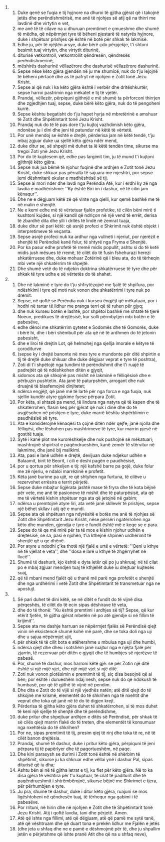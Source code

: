 <ol>
  <li>
    <ol>
      <li>Duke qenë se fuqia e tij hyjnore na dhuroi të gjitha gjërat që i takojnë jetës dhe perëndishmërisë, me anë të njohjes së atij që na thirri me lavdinë dhe virtytin e vet,</li>
      <li>me anë të të cilave na u dhuruan premtimet e çmueshme dhe shumë të mëdha, që nëpërmjet tyre të bëheni pjestarë të natyrës hyjnore, duke i shpëtuar prishjes që është në botë për shkak të lakmisë.</li>
      <li>Edhe ju, për të njëjtën arsye, duke bërë çdo përpjekje, t'i shtoni besimit tuaj virtytin, dhe virtytit diturinë,</li>
      <li>diturisë vetkontroll, vetkontrollit qëndresën, qëndresës perëndishmerinë,</li>
      <li>mëshirës dashurinë vëllazërore dhe dashurisë vëllazërore dashurinë.</li>
      <li>Sepse nëse këto gjëra gjendën në ju me shumicë, nuk do t'ju lejojnë të bëheni përtacë dhe as të pafryt në njohjen e Zotit tonë Jezu Krisht.</li>
      <li>Sepse ai që nuk i ka këto gjëra është i verbër dhe dritëshkurtër, sepse harroi pastrimin nga mëkatet e tij të vjetër.</li>
      <li>Prandaj, vëllezër, përpiquni gjithnjë e më shumë ta përforconi thirrjen dhe zgjedhjen tuaj, sepse, duke bërë këto gjëra, nuk do të pengoheni kurrë.</li>
      <li>Sepse kështu begatisht do t'ju hapet hyrja në mbretërinë e amshuar të Zotit dhe Shpëtimtarit tonë Jezu Krisht.</li>
      <li>Prandaj nuk do të lë pas dore t'ju kujtoj vazhdimish këto gjëra, ndonëse ju i dini dhe jeni të patundur në këtë të vërtetë.</li>
      <li>Por unë mendoj se është e drejtë, përderisa jam në këtë tendë, t'ju mbaj zgjuar duke ua sjellë këto gjëra ndër mend,</li>
      <li>duke ditur se, së shpejti më duhet ta lë këtë tendën time, sikurse ma tregoi Zoti ynë Jezu Krisht.</li>
      <li>Por do të kujdesem që, edhe pas largimit tim, ju të mund t'i kujtoni gjithnjë këto gjëra.</li>
      <li>Sepse nuk jua bëmë të njohur fuqinë dhe ardhjen e Zotit tonë Jezu Krisht, duke shkuar pas përralla të sajuara me mjeshtri, por sepse jemi dëshmitarë okular e madhështisë së tij.</li>
      <li>Sepse ai mori nder dhe lavdi nga Perëndia Atë, kur i erdhi ky zë nga lavdia e madhërishme: ''Ky është Biri im i dashur, në të cilin jam kënaqur''.</li>
      <li>Dhe ne e dëgjuam këtë zë që vinte nga qielli, kur qemë bashkë me të në malin e shenjtë.</li>
      <li>Ne e kemi edhe më të vërtetuar fjalën profetike, të cilën bëni mirë ti kushtoni kujdes, si një kandil që ndriçon në një vend të errët, derisa të zbardhë dita dhe ylli i dritës të lindë në zemrat tuaja,</li>
      <li>duke ditur së pari këtë: që asnjë profeci e Shkrimit nuk është objekt i interpretimeve të veçanta.</li>
      <li>Sepse asnjë profeci nuk ka ardhur nga vullneti i njeriut, por njerëzit e shenjtë të Perëndisë kanë folur, të shtyrë nga Fryma e Shenjtë.</li>
      <li>Por ka pasur edhe profetë të rremë midis popullit, ashtu si do të ketë midis jush mësues të rremë, të cilët do të fusin fshehurazi herezi shkatërruese dhe, duke mohuar Zotërinë që i bleu ata, do të tërheqin mbi vete një shkatërrim të shpejtë.</li>
      <li>Dhe shumë vetë do të ndjekin doktrina shkatërruese të tyre dhe për shkak të tyre udha e së vërtetës do të shahet.</li>
    </ol>
  </li>
  <li>
    <ol>
      <li>Dhe në lakminë e tyre do t'ju shfrytëzojnë me fjalë të shpifura, por ndëshkimi i tyre që moti nuk vonon dhe shkatërrimi i tyre nuk po dremit.</li>
      <li>Sepse, në qoftë se Perëndia nuk i kurseu ëngjëjt që mëkatuan, por i hodhi në tartar të lidhur me pranga terri që të ruhen për gjyq;</li>
      <li>dhe nuk kurseu botën e lashtë, por shpëtoi bashkë me shtatë të tjerë Noeun, predikues të drejtësisë, kur solli përmbytjen mbi botën e të pabesëve,</li>
      <li>edhe dënoi me shkatërrim qytetet e Sodomës dhe të Gomorës, duke i bërë hi, dhe i bëri shëmbull për ata që në të ardhmen do të jetonin pabesisht,</li>
      <li>dhe e liroi të drejtin Lot, që helmohej nga sjellja imorale e këtyre të çoroditurve</li>
      <li>(sepse ky i drejtë banonte në mes tyre e mundonte për ditë shpirtin e tij të drejtë duke shikuar dhe duke dëgjuar veprat e tyre të poshtra),</li>
      <li>Zoti di t'i shpëtojë nga tundimi të perëndishmit dhe t'i ruajë të padrejtët që të ndëshkohen ditën e gjyqit,</li>
      <li>sidomos ata që shkojnë pas mishit në lakminë e fëlliqësisë dhe e përbuzin pushtetin. Ata janë të paturpshëm, arrogant dhe nuk druajnë të blasfemojnë dinjitetet;</li>
      <li>ndërsa engjëjt, që janë më të lartë për nga forca e nga fuqia, nuk sjellin kundër atyre gjykime fyese përpara Zotit.</li>
      <li>Por këta, si shtazë pa mend, të lindura nga natyra që të kapen dhe të shkatërrohen, flasin keq për gjërat që nuk i dinë dhe do të asgjësohen në prishjen e tyre, duke marrë kështu shpërblimin e paudhësisë së tyre.</li>
      <li>Ata e konsiderojnë kënaqësi ta çojnë ditën ndër qejfe; janë njolla dhe fëlliqësi, dhe lëshohen pas mashtrimeve të tyre, kur marrin pjesë në gostitë tuaja.</li>
      <li>Sytë i kanë plot me kurorëshkelje dhe nuk pushojnë së mëkatuari; mashtrojnë shpirtrat e paqëndrueshëm, kanë zemër të stërvitur në lakmime, dhe janë bij mallkimi.</li>
      <li>Ata, pasi e lanë udhën e drejtë, devijuan duke ndjekur udhën e Balaamit, birit të Beorit, i cili e deshi pagën e paudhësisë,</li>
      <li>por u qortua për shkeljen e tij: një kafshë barre pa gojë, duke folur me zë njeriu, e ndaloi marrëzinë e profetit.</li>
      <li>Këta janë burime pa ujë, re që shtyhen nga furtuna, të cilëve u rezervohet errësira e territ përjetë.</li>
      <li>Sepse duke mbajtur ligjërata jashtë mase të fryra dhe të kota bëjnë për vete, me anë të pasioneve të mishit dhe të paturpësisë, ata që me të vërtetë kishin shpëtuar nga ata që jetojnë në gabim;</li>
      <li>ndërsa u premtojnë atyre liri, ata vetë janë skllevër të prishjes, sepse një bëhet skllav i atij që e mundi.</li>
      <li>Sepse ata që shpëtuan nga ndyrësitë e botës me anë të njohjes së Zotit dhe Shpëtimtarit Jezu Krisht, nëse përsëri ngatërrohen nga këto dhe munden, gjendja e tyre e fundit është më e keqe se e para.</li>
      <li>Sepse do të qe më mirë për ta të mos e kishin njohur udhën e drejtësisë, se sa, pasi e njohën, t'ia kthejnë shpinën urdhërimit të shenjtë që u qe dhënë.</li>
      <li>Por atyre u ndodhi ç'ka thotë një fjalë e urtë e vërtetë: ''Qeni u kthye në të vjellat e veta'', dhe ''dosa e larë u kthye të zhgërryhet në llucë''.</li>
      <li>Shumë të dashurit, kjo është e dyta letër që po ju shkruaj; në të cilat po e mbaj zgjuar mendjen tuaj të kthjellët duke iu drejtuar kujtesës suaj,</li>
      <li>që të mbani mend fjalët që u thanë më parë nga profetët e shenjtë dhe nga urdhërimi i vetë Zotit dhe Shpëtimtarit të transmetuar nga ne apostujt.</li>
    </ol>
  </li>
  <li>
    <ol>
      <li>Së pari duhet të dini këtë, se në ditët e fundit do të vijnë disa përqeshës, të cilët do të ecin sipas dëshirave të veta,</li>
      <li>dhe do të thonë: ''Ku është premtimi i ardhjes së tij? Sepse, që kur etërit fjetën, të gjitha gjërat mbetën në po atë gjendje si në fillim të krijimit''.</li>
      <li>Sepse ata me dashje harruan se nëpërmjet fjalës së Perëndisë qiejt vinin në eksistencë shumë kohë më parë, dhe se toka doli nga uji dhe u sajua nëpërmjet ujit,</li>
      <li>për shkak të të cilit bota e atëhershme u mbulua nga uji dhe humbi,</li>
      <li>ndërsa qiejt dhe dheu i sotshëm janë ruajtur nga e njëjta fjalë për zjarrin, të rezervuar për ditën e gjyqit dhe të humbjes së njerëzve të pabesë.</li>
      <li>Por, shumë të dashur, mos harroni këtë gjë: se për Zotin një ditë është si një mijë vjet, dhe një mijë vjet si një ditë.</li>
      <li>Zoti nuk vonon plotësimin e premtimit të tij, siç disa besojnë që ai bën; por është i durueshëm ndaj nesh, sepse nuk do që ndokush të humbasë, por që të gjithë të vijnë në pendim.</li>
      <li>Dhe dita e Zotit do të vijë si një vjedhës natën; atë ditë qiejt do të shkojnë me krismë, elementët do të shkrihen nga të nxehtit dhe veprat dhe toka që janë në të do të digjen krejt.</li>
      <li>Përderisa të gjitha këto gjëra duhet të shkatërrohen, si të mos duhet të keni një sjellje të shenjtë dhe të perëndishme,</li>
      <li>duke pritur dhe shpejtuar ardhjen e ditës së Perëndisë, për shkak të së cilës qiejt marrin flakë do të treten, dhe elementët të konsumuar nga nxehtësia do të shkrihen?</li>
      <li>Por ne, sipas premtimit të tij, presim qiej të rinj dhe toka të re, në të cilët banon drejtësia.</li>
      <li>Prandaj, shumë të dashur, duke i pritur këto gjëra, përpiquni të jeni përpara tij të papërlyer dhe të paqortueshëm, në paqe.</li>
      <li>Dhe kini parasysh se durimi i Zotit tonë është në shërbim të shpëtimit, sikurse ju ka shkruar edhe vëllai ynë i dashur Pal, sipas diturisë që iu dha;</li>
      <li>Ashtu bën ai në të gjitha letrat e tij, ku flet për këto gjëra. Në to ka disa gjëra të vështira për t'u kuptuar, të cilat të paditurit dhe të paqëndrueshmit i shtrëmbërojnë, sikurse bëjnë me Shkrimet e tjera, për përhumbjen e tyre.</li>
      <li>Ju pra, shumë të dashur, duke i ditur këto gjëra, ruajuni se mos ligështoheni në qëndresën tuaj, të tërhequr nga gabimi i të pabesëve.</li>
      <li>Por rrituni, në hirin dhe në njohjen e Zotit dhe të Shpëtimtarit tonë Jezu Krisht. Atij i qoftë lavdia, tani dhe përjetë. Amen.</li>
      <li>Atë që ishte nga fillimi, atë që dëgjuam, atë që pamë me sytë tanë, atë që vështruam dhe që duart tona e prekën lidhur me Fjalën e jetës</li>
      <li>(dhe jeta u shfaq dhe ne e pamë e dëshmojmë për të, dhe ju shpallim jetën e përjetshme që ishte pranë Atit dhe që na u shfaq neve),</li>
    </ol>
  </li>
</ol>